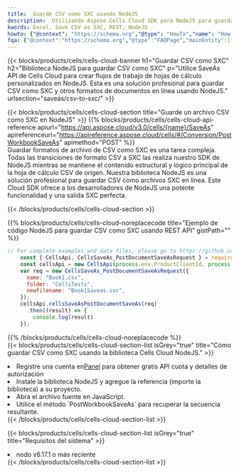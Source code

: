 ```yaml
---
title:  Guarde CSV como SXC usando NodeJS
description:  Utilizando Aspose.Cells Cloud SDK para NodeJS para guardar el archivo en formato CSV como archivo en formato SXC.
kwords: Excel, Save CSV as SXC, REST, NodeJS
howto: {"@context": "https://schema.org","@type": "HowTo","name": "How to save CSV as SXC using the Cells Cloud NodeJS library.","description": "How to save CSV as SXC using the Cells Cloud NodeJS library.","image": {"@type": "ImageObject"},"url": "/nodejs/saveas/csv-to-sxc/","step": [{ "@type": "HowToStep","name": "How to save CSV as SXC using the Cells Cloud NodeJS library. step 1", "image": {"@type": "ImageObject",},"url": "/nodejs/saveas/csv-to-sxc/","text": "Register an account at <a href='https://dashboard.aspose.cloud/'>Dashboard</a> to get free API quota & authorization details",},{ "@type": "HowToStep","name": "How to save CSV as SXC using the Cells Cloud NodeJS library. step 1", "image": {"@type": "ImageObject",},"url": "/nodejs/saveas/csv-to-sxc/","text": "Install NodeJS library and add the reference (import the library) to your project.",},{ "@type": "HowToStep","name": "How to save CSV as SXC using the Cells Cloud NodeJS library. step 1", "image": {"@type": "ImageObject",},"url": "/nodejs/saveas/csv-to-sxc/","text": "Open the source file in JavaScript.",},{ "@type": "HowToStep","name": "How to save CSV as SXC using the Cells Cloud NodeJS library. step 1", "image": {"@type": "ImageObject",},"url": "/nodejs/saveas/csv-to-sxc/","text": "Use the `PostWorkbookSaveAs` method to retrieve the resulting stream.",}, ],"supply": {"@type": "HowToSupply","name": "document"},"tool": [{"@type": "HowToTool","name": "Visual Studio, Visual Studio Code, WebStorm"},{"@type": "HowToTool","name": "Aspose Cells"}],"totalTime": "PT6M"}
fqa: {"@context":"https://schema.org","@type":"FAQPage","mainEntity":[{"@type":"Question","name":"Why save file as other formats file in C# using REST API?","acceptedAnswer":{"@type":"Answer","text":"Documents are encoded in many ways, and some files may be incompatible with the software you use. To open and read such files, just save them as appropriate file formats.<br/><ol><li>Install .NET SDK and add the reference (import the library) to your project.</li><li>Open the source file in C# using REST API.</li><li>Call the PostWorkbookSaveAsRequest() method, passing an output filename with required extension.</li><li>Get the result of save as a separate file.</li></ol>"}},{"@type":"Question","name":"What file formats can I save as with your C# library?","acceptedAnswer":{"@type":"Answer","text":"We support a variety of file formats for conversion using .NET library, including XLSX, Excel, xls , PDF, CSV, HTML, Markdown, XML, PNG, JPG, TIFF, Json, TXT and many more."}},{"@type":"Question","name":"What is the maximum allowed file size for conversion using this .NET library?","acceptedAnswer":{"@type":"Answer","text":"There are no file size limits for format conversions using .NET library."}}]}
---
```

{{< blocks/products/cells/cells-cloud-banner h1="Guardar CSV como SXC" h2="Biblioteca NodeJS para guardar CSV como SXC" p="Utilice SaveAs API de Cells Cloud para crear flujos de trabajo de hojas de cálculo personalizados en NodeJS. Esta es una solución profesional para guardar CSV como SXC y otros formatos de documentos en línea usando NodeJS." urlsection="saveas/csv-to-sxc/" >}}

{{< blocks/products/cells/cells-cloud-section title="Guarde un archivo CSV como SXC en NodeJS" >}}
{{% blocks/products/cells/cells-cloud-api-reference apiurl="https://api.aspose.cloud/v3.0/cells/{name}/SaveAs" apireferenceurl="https://apireference.aspose.cloud/cells/#/Conversion/PostWorkbookSaveAs" apimethod="POST" %}}
<br/>
Guardar formatos de archivo de CSV como SXC es una tarea compleja. Todas las transiciones de formato CSV a SXC las realiza nuestro SDK de NodeJS mientras se mantiene el contenido estructural y lógico principal de la hoja de cálculo CSV de origen. Nuestra biblioteca NodeJS es una solución profesional para guardar CSV como archivos SXC en línea. Este Cloud SDK ofrece a los desarrolladores de NodeJS una potente funcionalidad y una salida SXC perfecta.

{{< /blocks/products/cells/cells-cloud-section >}}

{{% blocks/products/cells/cells-cloud-noreplacecode title="Ejemplo de código NodeJS para guardar CSV como SXC usando REST API" gistPath="" %}}
  
```js
// For complete examples and data files, please go to https://github.com/aspose-cells-cloud/aspose-cells-cloud-node/
    const { CellsApi, CellsSaveAs_PostDocumentSaveAsRequest } = require("asposecellscloud");
    const cellsApi = new CellsApi(process.env.ProductClientId, process.env.ProductClientSecret);
    var req = new CellsSaveAs_PostDocumentSaveAsRequest({
      name: "Book1.csv",
      folder: "CellsTests",
      newfilename: "Book1Saveas.sxc",
    });
    cellsApi.cellsSaveAsPostDocumentSaveAs(req)
      .then((result) => {
        console.log(result)
    });
```
  
{{% /blocks/products/cells/cells-cloud-noreplacecode %}}
<br/>
{{< blocks/products/cells/cells-cloud-section-list isGrey="true" title="Cómo guardar CSV como SXC usando la biblioteca Cells Cloud NodeJS." >}}
<li> Registre una cuenta en<a href="https://dashboard.aspose.cloud/">Panel</a> para obtener gratis API cuota y detalles de autorización</li>
<li>Instale la biblioteca NodeJS y agregue la referencia (importe la biblioteca) a su proyecto.</li>
<li>Abra el archivo fuente en JavaScript.</li>
<li>Utilice el método `PostWorkbookSaveAs` para recuperar la secuencia resultante.</li>
{{< /blocks/products/cells/cells-cloud-section-list >}}

{{< blocks/products/cells/cells-cloud-section-list isGrey="true" title="Requisitos del sistema" >}}
<li>nodo v6.17.1 o más reciente</li>
{{< /blocks/products/cells/cells-cloud-section-list >}}
